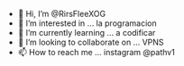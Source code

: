 - 👋 Hi, I’m @RirsFleeXOG
- 👀 I’m interested in ...  la programacion
- 🌱 I’m currently learning ... a codificar
- 💞️ I’m looking to collaborate on ... VPNS
- 📫 How to reach me ... instagram @pathv1

<!---
RirsFleeXOG/RirsFleeXOG is a ✨ special ✨ repository because its `README.md` (this file) appears on your GitHub profile.
You can click the Preview link to take a look at your changes.
--->
